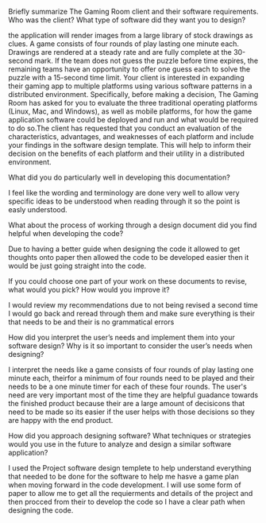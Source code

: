 Briefly summarize The Gaming Room client and their software requirements. Who was the client? What type of software did they want you to design?

the application will render images from a large library of stock drawings as clues. A game consists of four rounds of play lasting one minute each. Drawings are rendered at a steady rate and are fully complete at the 30-second mark. If the team does not guess the puzzle before time expires, the remaining teams have an opportunity to offer one guess each to solve the puzzle with a 15-second time limit. Your client is interested in expanding their gaming app to multiple platforms using various software patterns in a distributed environment. Specifically, before making a decision, The Gaming Room has asked for you to evaluate the three traditional operating platforms (Linux, Mac, and Windows), as well as mobile platforms, for how the game application software could be deployed and run and what would be required to do so.The client has requested that you conduct an evaluation of the characteristics, advantages, and weaknesses of each platform and include your findings in the software design template. This will help to inform their decision on the benefits of each platform and their utility in a distributed environment.

What did you do particularly well in developing this documentation?

I feel like the wording and terminology are done very well to allow very specific ideas to be understood when reading through it so the point is easly understood.

What about the process of working through a design document did you find helpful when developing the code?

Due to having a better guide when designing the code it allowed to get thoughts onto paper then allowed the code to be developed easier then it would be just going straight into the code.

If you could choose one part of your work on these documents to revise, what would you pick? How would you improve it?

I would review my recommendations due to not being revised a second time I would go back and reread through them and make sure everything is their that needs to be and their is no grammatical errors

How did you interpret the user’s needs and implement them into your software design? Why is it so important to consider the user’s needs when designing?

I interpret the needs like a game consists of four rounds of play lasting one minute each, theirfor a minimum of four rounds need to be played and their needs to be a one minute timer for each of these four rounds. The user's need are very important most of the time they are helpful guadance towards the finished product because their are a large amount of decisicons that need to be made so its easier if the user helps with those decisions so they are happy with the end product.

How did you approach designing software? What techniques or strategies would you use in the future to analyze and design a similar software application?

I used the Project software design templete to help understand everything that needed to be done for the software to help me hasve a game plan when moving forward in the code development. I will use some form of paper to allow me to get all the requierments and details of the project and then procced from their to develop the code so I have a clear path when designing the code.
